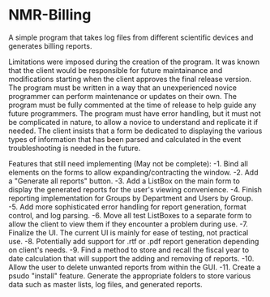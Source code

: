 # NMR-Billing
A simple program that takes log files from different scientific devices and generates billing reports.

Limitations were imposed during the creation of the program. It was known that the client would be responsible for future maintainance and modifications starting when the client approves the final release version. The program must be written in a way that an unexperienced novice programmer can perform maintenance or updates on their own. The program must be fully commented at the time of release to help guide any future programmers. The program must have error handling, but it must not be complicated in nature, to allow a novice to understand and replicate it if needed. The client insists that a form be dedicated to displaying the various types of information that has been parsed and calculated in the event troubleshooting is needed in the future.

Features that still need implementing (May not be complete):
-1. Bind all elements on the forms to allow expanding/contracting the window.
-2. Add a "Generate all reports" button.
-3. Add a ListBox on the main form to display the generated reports for the user's viewing convenience.
-4. Finish reporting implementation for Groups by Department and Users by Group.
-5. Add more sophisticated error handling for report generation, format control, and log parsing.
-6. Move all test ListBoxes to a separate form to allow the client to view them if they encounter a problem during use.
-7. Finalize the UI. The current UI is mainly for ease of testing, not practical use.
-8. Potentially add support for .rtf or .pdf report generation depending on client's needs.
-9. Find a method to store and recall the fiscal year to date calculation that will support the adding and removing of reports.
-10. Allow the user to delete unwanted reports from within the GUI.
-11. Create a psudo "install" feature. Generate the appropriate folders to store various data such as master lists, log files, and 
     generated reports.
